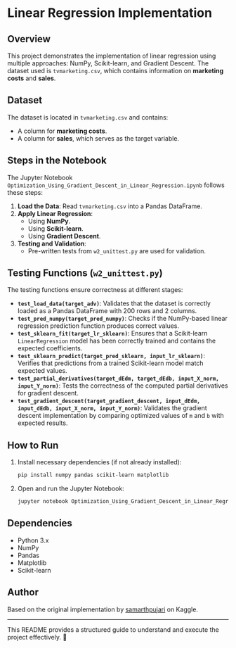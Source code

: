 # Linear Regression Implementation

## Overview
This project demonstrates the implementation of linear regression using multiple approaches: NumPy, Scikit-learn, and Gradient Descent. The dataset used is `tvmarketing.csv`, which contains information on **marketing costs** and **sales**.

## Dataset
The dataset is located in `tvmarketing.csv` and contains:
- A column for **marketing costs**.
- A column for **sales**, which serves as the target variable.

## Steps in the Notebook
The Jupyter Notebook `Optimization_Using_Gradient_Descent_in_Linear_Regression.ipynb` follows these steps:

1. **Load the Data**: Read `tvmarketing.csv` into a Pandas DataFrame.
2. **Apply Linear Regression**:
   - Using **NumPy**.
   - Using **Scikit-learn**.
   - Using **Gradient Descent**.
3. **Testing and Validation**:
   - Pre-written tests from `w2_unittest.py` are used for validation.

## Testing Functions (`w2_unittest.py`)
The testing functions ensure correctness at different stages:

- **`test_load_data(target_adv)`**: Validates that the dataset is correctly loaded as a Pandas DataFrame with 200 rows and 2 columns.
- **`test_pred_numpy(target_pred_numpy)`**: Checks if the NumPy-based linear regression prediction function produces correct values.
- **`test_sklearn_fit(target_lr_sklearn)`**: Ensures that a Scikit-learn `LinearRegression` model has been correctly trained and contains the expected coefficients.
- **`test_sklearn_predict(target_pred_sklearn, input_lr_sklearn)`**: Verifies that predictions from a trained Scikit-learn model match expected values.
- **`test_partial_derivatives(target_dEdm, target_dEdb, input_X_norm, input_Y_norm)`**: Tests the correctness of the computed partial derivatives for gradient descent.
- **`test_gradient_descent(target_gradient_descent, input_dEdm, input_dEdb, input_X_norm, input_Y_norm)`**: Validates the gradient descent implementation by comparing optimized values of `m` and `b` with expected results.

## How to Run
1. Install necessary dependencies (if not already installed):
   ```bash
   pip install numpy pandas scikit-learn matplotlib
   ```
2. Open and run the Jupyter Notebook:
   ```bash
   jupyter notebook Optimization_Using_Gradient_Descent_in_Linear_Regression.ipynb
   ```

## Dependencies
- Python 3.x
- NumPy
- Pandas
- Matplotlib
- Scikit-learn

## Author
Based on the original implementation by [samarthpujari](https://www.kaggle.com/samarthpujari) on Kaggle.

---
This README provides a structured guide to understand and execute the project effectively. 🚀

